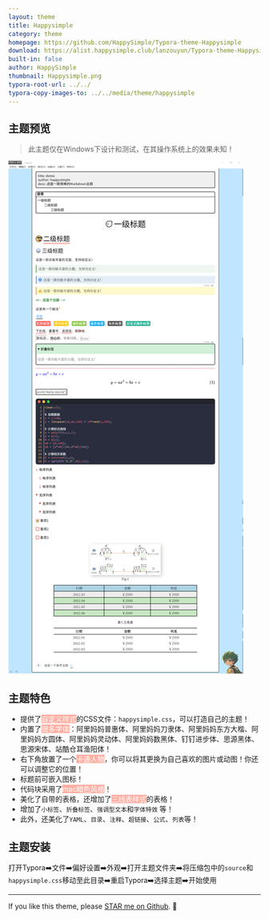 ```yaml
---
layout: theme
title: Happysimple
category: theme
homepage: https://github.com/HappySimple/Typora-theme-Happysimple
download: https://alist.happysimple.club/lanzouyun/Typora-theme-Happysimple.rar
built-in: false
author: HappySimple
thumbnail: Happysimple.png
typora-root-url: ../../
typora-copy-images-to: ../../media/theme/happysimple
---
```




## 主题预览

> 此主题仅在Windows下设计和测试，在其操作系统上的效果未知！

![Github Dark Default](/media/theme/happysimple/Happysimple_01.png)

## 主题特色

- 提供了<font style="color: #fff; background: #ffafa3;">自定义样式</font>的CSS文件：`happysimple.css`，可以打造自己的主题！
- 内置了<font style="color: #fff; background: #ffafa3;">很多字体</font>：阿里妈妈普惠体、阿里妈妈刀隶体、阿里妈妈东方大楷、阿里妈妈方圆体、阿里妈妈灵动体、阿里妈妈数黑体、钉钉进步体、思源黑体、思源宋体、站酷仓耳渔阳体！
- 右下角放置了一个<font style="color: #fff; background: #ffafa3;">卡通人物</font>，你可以将其更换为自己喜欢的图片或动图！你还可以调整它的位置！
- 标题前可嵌入图标！
- 代码块采用了<font style="color: #fff; background: #ffafa3;">mac暗色风格</font>！
- 美化了自带的表格，还增加了<font style="color: #fff; background: #ffafa3;">三线表样式</font>的表格！
- 增加了`小标签`、`折叠标签`、`强调型文本`和`字体特效` 等！
- 此外，还美化了`YAML`、`目录`、`注释`、`超链接`、`公式`、`列表`等！



## 主题安装

打开Typora➡️文件➡️偏好设置➡️外观➡️打开主题文件夹➡️将压缩包中的`source`和`happysimple.css`移动至此目录➡️重启Typora➡️选择主题➡️开始使用



---

If you like this theme, please [STAR me on Github](https://github.com/YiNNx/typora-theme-lapis). 🙌